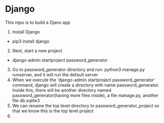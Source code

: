 # Django
This repo is to build a Djano app

1. Install Django
  - pip3 install django

2. Next, start a new project
  - django-admin startproject password_generator

3. Go to password_generator directory and run: python3 manage.py runserver, and it will run the default server
4. When we execute the 'django-admin startproject password_generator' command, django will create a directory with name password_generator. Inside this, there will be another directory named password_generator(having more files inside), a file manage.py, another file db.sqlite3
5. We can rename the top level directory to password_generator_project so that we know this is the top level project
6. 
